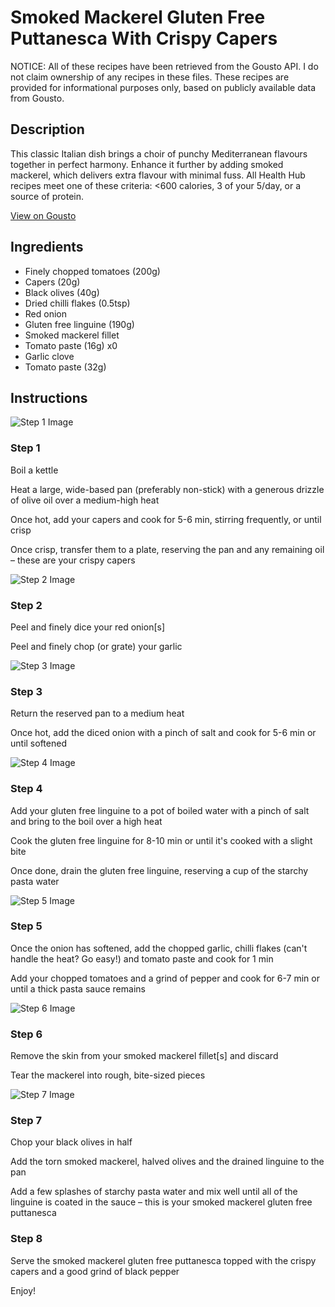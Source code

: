 # Smoked Mackerel Gluten Free Puttanesca With Crispy Capers

NOTICE: All of these recipes have been retrieved from the Gousto API. I do not claim ownership of any recipes in these files. These recipes are provided for informational purposes only, based on publicly available data from Gousto.

## Description

This classic Italian dish brings a choir of punchy Mediterranean flavours together in perfect harmony. Enhance it further by adding smoked mackerel, which delivers extra flavour with minimal fuss. All Health Hub recipes meet one of these criteria: <600 calories, 3 of your 5/day, or a source of protein.

[View on Gousto](https://www.gousto.co.uk/recipes/cookbook/smoked-mackerel-gluten-free-puttanesca-with-crispy-capers)

## Ingredients

- Finely chopped tomatoes (200g)
- Capers (20g)
- Black olives (40g)
- Dried chilli flakes (0.5tsp)
- Red onion
- Gluten free linguine (190g)
- Smoked mackerel fillet
- Tomato paste (16g) x0
- Garlic clove
- Tomato paste (32g)

## Instructions

![Step 1 Image](https://production-media.gousto.co.uk/cms/recipe-step-image/Step-1-1702971799028-x200.jpg)

### Step 1

Boil a kettle

Heat a large, wide-based pan (preferably non-stick) with a generous drizzle of olive oil over a medium-high heat

Once hot, add your capers and cook for 5-6 min, stirring frequently, or until crisp

Once crisp, transfer them to a plate, reserving the pan and any remaining oil – these are your crispy capers

![Step 2 Image](https://production-media.gousto.co.uk/cms/recipe-step-image/Step-2-1702971801473-x200.jpg)

### Step 2

Peel and finely dice your red onion[s]

Peel and finely chop (or grate) your garlic

![Step 3 Image](https://production-media.gousto.co.uk/cms/recipe-step-image/Step-3-1702971805447-x200.jpg)

### Step 3

Return the reserved pan to a medium heat

Once hot, add the diced onion with a pinch of salt and cook for 5-6 min or until softened

![Step 4 Image](https://production-media.gousto.co.uk/cms/recipe-step-image/Step-4-1702971808804-x200.jpg)

### Step 4

Add your gluten free linguine to a pot of boiled water with a pinch of salt and bring to the boil over a high heat

Cook the gluten free linguine for 8-10 min or until it's cooked with a slight bite

Once done, drain the gluten free linguine, reserving a cup of the starchy pasta water

![Step 5 Image](https://production-media.gousto.co.uk/cms/recipe-step-image/Step-5-1702971812018-x200.jpg)

### Step 5

Once the onion has softened, add the chopped garlic, chilli flakes (can't handle the heat? Go easy!) and tomato paste and cook for 1 min

Add your chopped tomatoes and a grind of pepper and cook for 6-7 min or until a thick pasta sauce remains

![Step 6 Image](https://production-media.gousto.co.uk/cms/recipe-step-image/Step-6-1702971815571-x200.jpg)

### Step 6

Remove the skin from your smoked mackerel fillet[s] and discard

Tear the mackerel into rough, bite-sized pieces

![Step 7 Image](https://production-media.gousto.co.uk/cms/recipe-step-image/Step-7-1702971817866-x200.jpg)

### Step 7

Chop your black olives in half

Add the torn smoked mackerel, halved olives and the drained linguine to the pan

Add a few splashes of starchy pasta water and mix well until all of the linguine is coated in the sauce – this is your smoked mackerel gluten free puttanesca

### Step 8

Serve the smoked mackerel gluten free puttanesca topped with the crispy capers and a good grind of black pepper

Enjoy!

